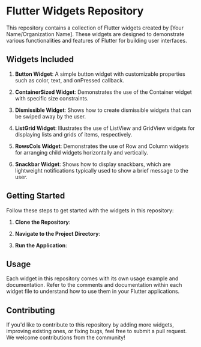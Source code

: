# Flutter Widgets Repository

This repository contains a collection of Flutter widgets created by [Your Name/Organization Name]. These widgets are designed to demonstrate various functionalities and features of Flutter for building user interfaces.

## Widgets Included

1. **Button Widget**: A simple button widget with customizable properties such as color, text, and onPressed callback.

2. **ContainerSized Widget**: Demonstrates the use of the Container widget with specific size constraints.

3. **Dismissible Widget**: Shows how to create dismissible widgets that can be swiped away by the user.

4. **ListGrid Widget**: Illustrates the use of ListView and GridView widgets for displaying lists and grids of items, respectively.

5. **RowsCols Widget**: Demonstrates the use of Row and Column widgets for arranging child widgets horizontally and vertically.

6. **Snackbar Widget**: Shows how to display snackbars, which are lightweight notifications typically used to show a brief message to the user.


## Getting Started

Follow these steps to get started with the widgets in this repository:

1. **Clone the Repository**: 

2. **Navigate to the Project Directory**:

3. **Run the Application**:

## Usage

Each widget in this repository comes with its own usage example and documentation. Refer to the comments and documentation within each widget file to understand how to use them in your Flutter applications.

## Contributing

If you'd like to contribute to this repository by adding more widgets, improving existing ones, or fixing bugs, feel free to submit a pull request. We welcome contributions from the community!



